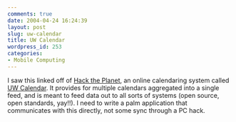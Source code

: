 ```yaml
---
comments: true
date: 2004-04-24 16:24:39
layout: post
slug: uw-calendar
title: UW Calendar
wordpress_id: 253
categories:
- Mobile Computing
---
```


I saw this linked off of [Hack the Planet](http://wmf.editthispage.com/), an online calendaring system called [UW Calendar](http://www.washington.edu/ucal/). It provides for multiple calendars aggregated into a single feed, and is meant to feed data out to all sorts of systems (open source, open standards, yay!!). I need to write a palm application that communicates with this directly, not some sync through a PC hack.
